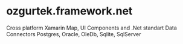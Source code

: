 # ozgurtek.framework.net
Cross platform Xamarin Map, UI Components and .Net standart Data Connectors Postgres, Oracle, OleDb, Sqlite, SqlServer

